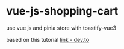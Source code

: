 # vue-js-shopping-cart
use vue js and pinia store with toastify-vue3 

based on this tutorial [link - dev.to]( https://dev.to/sithcode/how-to-build-a-shopping-cart-app-with-vue-js-series-portfolio-apps-4164)
